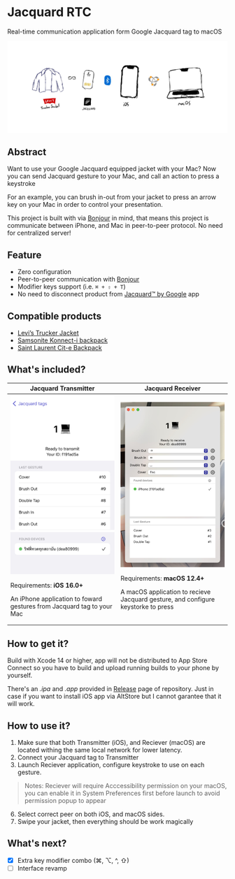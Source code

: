 Jacquard RTC
===

Real-time communication application form Google Jacquard tag to macOS

![](./images/draft.jpg)

Abstract
---

Want to use your Google Jacquard equipped jacket with your Mac? Now you can send Jacquard gesture to your Mac, and call an action to press a keystroke

For an example, you can brush in-out from your jacket to press an arrow key on your Mac in order to control your presentation.

This project is built with via [Bonjour](https://developer.apple.com/bonjour/) in mind, that means this project is communicate between iPhone, and Mac in peer-to-peer protocol. No need for centralized server!

Feature
---

- Zero configuration
- Peer-to-peer communication with [Bonjour](https://developer.apple.com/bonjour/)
- Modifier keys support (i.e. `⌘ + ⇧ + T`)
- No need to disconnect product from [Jacquard™ by Google](https://apps.apple.com/us/app/jacquard-by-google/id1204971157) app

Compatible products
---

- [Levi’s Trucker Jacket](https://atap.google.com/jacquard/products/levi-trucker/)
- [Samsonite Konnect-i backpack](https://atap.google.com/jacquard/products/samsonite-konnect-i/)
- [Saint Laurent Cit-e Backpack](https://atap.google.com/jacquard/products/ysl/)

What's included?
---

<table width="100%">
  <thead>
    <tr>
      <th width="50%">Jacquard Transmitter</th>
      <th width="50%">Jacquard Receiver</th>
    </tr>
  </thead>
  <tbody>
    <tr>
      <td>
        <img src="./images/transmitter.jpg" />
        <p>Requirements: <b>iOS 16.0+</b></p>
        <p>An iPhone application to foward gestures from Jacquard tag to your Mac</p>
      </td>
      <td>
        <img src="./images/receiver.jpg" />
        <p>Requirements: <b>macOS 12.4+</b></p>
        <p>A macOS application to recieve Jacquard gesture, and configure keystorke to press</p>
      </td>
    </tr>
  </tbody>
</table>

How to get it?
---

Build with Xcode 14 or higher, app will not be distributed to App Store Connect so you have to build and upload running builds to your phone by yourself.

There's an *.ipa* and *.app* provided in [Release](https://github.com/rayriffy/jacquard-rtc/releases/latest) page of repository. Just in case if you want to install iOS app via AltStore but I cannot garantee that it will work.

How to use it?
---

1. Make sure that both Transmitter (iOS), and Reciever (macOS) are located withing the same local network for lower latency.
2. Connect your Jacquard tag to Transmitter
3. Launch Reciever application, configure keystroke to use on each gesture.

> Notes: Reciever will require Acccessibility permission on your macOS, you can enable it in System Preferences first before launch to avoid permission popup to appear

6. Select correct peer on both iOS, and macOS sides.
5. Swipe your jacket, then everything should be work magically

What's next?
---

- [x] Extra key modifier combo (⌘, ⌥, ^, ⇧)
- [ ] Interface revamp
